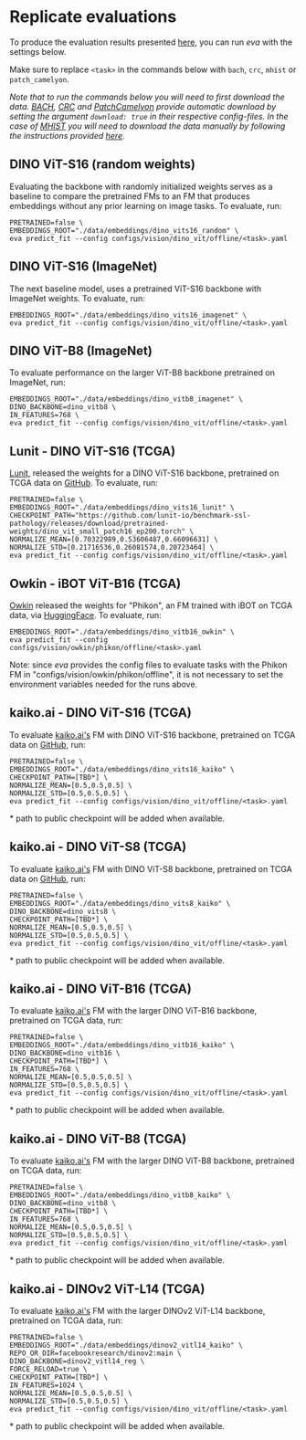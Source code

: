 # Replicate evaluations

To produce the evaluation results presented [here](../../index.md#evaluation-results), you can run *eva* with the settings below.

Make sure to replace `<task>` in the commands below with `bach`, `crc`, `mhist` or `patch_camelyon`.

*Note that to run the commands below you will need to first download the data. [BACH](../../datasets/bach.md), [CRC](../../datasets/crc.md) and [PatchCamelyon](../../datasets/patch_camelyon.md) provide automatic download by setting the argument `download: true` in their respective config-files. In the case of [MHIST](../../datasets/mhist.md) you will need to download the data manually by following the instructions provided [here](../../datasets/mhist.md#download-and-preprocessing).*

## DINO ViT-S16 (random weights)

Evaluating the backbone with randomly initialized weights serves as a baseline to compare the pretrained FMs to an FM that produces embeddings without any prior learning on image tasks. To evaluate, run:

```
PRETRAINED=false \
EMBEDDINGS_ROOT="./data/embeddings/dino_vits16_random" \
eva predict_fit --config configs/vision/dino_vit/offline/<task>.yaml
```

## DINO ViT-S16 (ImageNet)

The next baseline model, uses a pretrained ViT-S16 backbone with ImageNet weights. To evaluate, run:

```
EMBEDDINGS_ROOT="./data/embeddings/dino_vits16_imagenet" \
eva predict_fit --config configs/vision/dino_vit/offline/<task>.yaml
```

## DINO ViT-B8 (ImageNet)

To evaluate performance on the larger ViT-B8 backbone pretrained on ImageNet, run:
```
EMBEDDINGS_ROOT="./data/embeddings/dino_vitb8_imagenet" \
DINO_BACKBONE=dino_vitb8 \
IN_FEATURES=768 \
eva predict_fit --config configs/vision/dino_vit/offline/<task>.yaml
```

## Lunit - DINO ViT-S16 (TCGA)

[Lunit](https://www.lunit.io/en), released the weights for a DINO ViT-S16 backbone, pretrained on TCGA data
on [GitHub](https://github.com/lunit-io/benchmark-ssl-pathology/releases/). To evaluate, run:

```
PRETRAINED=false \
EMBEDDINGS_ROOT="./data/embeddings/dino_vits16_lunit" \
CHECKPOINT_PATH="https://github.com/lunit-io/benchmark-ssl-pathology/releases/download/pretrained-weights/dino_vit_small_patch16_ep200.torch" \
NORMALIZE_MEAN=[0.70322989,0.53606487,0.66096631] \
NORMALIZE_STD=[0.21716536,0.26081574,0.20723464] \
eva predict_fit --config configs/vision/dino_vit/offline/<task>.yaml
```

## Owkin - iBOT ViT-B16 (TCGA)

[Owkin](https://www.owkin.com/) released the weights for "Phikon", an FM trained with iBOT on TCGA data, via
[HuggingFace](https://huggingface.co/owkin/phikon). To evaluate, run:

```
EMBEDDINGS_ROOT="./data/embeddings/dino_vitb16_owkin" \
eva predict_fit --config configs/vision/owkin/phikon/offline/<task>.yaml
```

Note: since *eva* provides the config files to evaluate tasks with the Phikon FM in 
"configs/vision/owkin/phikon/offline", it is not necessary to set the environment variables needed for
the runs above.

## kaiko.ai - DINO ViT-S16 (TCGA)

To evaluate [kaiko.ai's](https://www.kaiko.ai/) FM with DINO ViT-S16 backbone, pretrained on TCGA data 
on [GitHub](https://github.com/lunit-io/benchmark-ssl-pathology/releases/), run:

```
PRETRAINED=false \
EMBEDDINGS_ROOT="./data/embeddings/dino_vits16_kaiko" \
CHECKPOINT_PATH=[TBD*] \
NORMALIZE_MEAN=[0.5,0.5,0.5] \
NORMALIZE_STD=[0.5,0.5,0.5] \
eva predict_fit --config configs/vision/dino_vit/offline/<task>.yaml
```

\* path to public checkpoint will be added when available.

## kaiko.ai - DINO ViT-S8 (TCGA)

To evaluate [kaiko.ai's](https://www.kaiko.ai/) FM with DINO ViT-S8 backbone, pretrained on TCGA data 
on [GitHub](https://github.com/lunit-io/benchmark-ssl-pathology/releases/), run:

```
PRETRAINED=false \
EMBEDDINGS_ROOT="./data/embeddings/dino_vits8_kaiko" \
DINO_BACKBONE=dino_vits8 \
CHECKPOINT_PATH=[TBD*] \
NORMALIZE_MEAN=[0.5,0.5,0.5] \
NORMALIZE_STD=[0.5,0.5,0.5] \
eva predict_fit --config configs/vision/dino_vit/offline/<task>.yaml
```

\* path to public checkpoint will be added when available.

## kaiko.ai - DINO ViT-B16 (TCGA)

To evaluate [kaiko.ai's](https://www.kaiko.ai/) FM with the larger DINO ViT-B16 backbone, pretrained on TCGA data,
run:

```
PRETRAINED=false \
EMBEDDINGS_ROOT="./data/embeddings/dino_vitb16_kaiko" \
DINO_BACKBONE=dino_vitb16 \
CHECKPOINT_PATH=[TBD*] \
IN_FEATURES=768 \
NORMALIZE_MEAN=[0.5,0.5,0.5] \
NORMALIZE_STD=[0.5,0.5,0.5] \
eva predict_fit --config configs/vision/dino_vit/offline/<task>.yaml
```

\* path to public checkpoint will be added when available.

## kaiko.ai - DINO ViT-B8 (TCGA)

To evaluate [kaiko.ai's](https://www.kaiko.ai/) FM with the larger DINO ViT-B8 backbone, pretrained on TCGA data,
run:

```
PRETRAINED=false \
EMBEDDINGS_ROOT="./data/embeddings/dino_vitb8_kaiko" \
DINO_BACKBONE=dino_vitb8 \
CHECKPOINT_PATH=[TBD*] \
IN_FEATURES=768 \
NORMALIZE_MEAN=[0.5,0.5,0.5] \
NORMALIZE_STD=[0.5,0.5,0.5] \
eva predict_fit --config configs/vision/dino_vit/offline/<task>.yaml
```

\* path to public checkpoint will be added when available.

## kaiko.ai - DINOv2 ViT-L14 (TCGA)

To evaluate [kaiko.ai's](https://www.kaiko.ai/) FM with the larger DINOv2 ViT-L14 backbone, pretrained on TCGA data,
run:

```
PRETRAINED=false \
EMBEDDINGS_ROOT="./data/embeddings/dinov2_vitl14_kaiko" \
REPO_OR_DIR=facebookresearch/dinov2:main \
DINO_BACKBONE=dinov2_vitl14_reg \
FORCE_RELOAD=true \
CHECKPOINT_PATH=[TBD*] \
IN_FEATURES=1024 \
NORMALIZE_MEAN=[0.5,0.5,0.5] \
NORMALIZE_STD=[0.5,0.5,0.5] \
eva predict_fit --config configs/vision/dino_vit/offline/<task>.yaml
```

\* path to public checkpoint will be added when available.